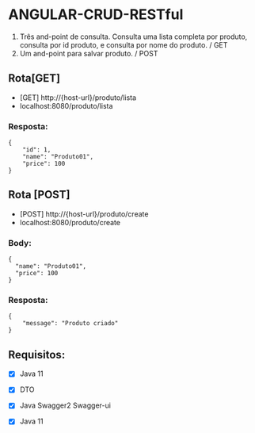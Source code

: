 # ANGULAR-CRUD-RESTful

1. Três and-point de consulta. Consulta uma lista completa por produto, consulta por id produto, e consulta por nome do produto. / GET
2. Um and-point para salvar produto. / POST

## Rota[GET]
- [GET] http://{host-url}/produto/lista
- localhost:8080/produto/lista

### Resposta:
```
{
    "id": 1,
    "name": "Produto01",
    "price": 100
}
```
## Rota [POST]
- [POST] http://{host-url}/produto/create
- localhost:8080/produto/create

### Body:
```
{
  "name": "Produto01",
  "price": 100
}
```

### Resposta:
```
{
    "message": "Produto criado"
}
```

## Requisitos:
- [x] Java 11<br>
- [x] DTO<br>
- [x] Java Swagger2 Swagger-ui<br>
- [x] Java 11

